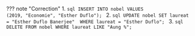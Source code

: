 ??? note "Correction"
    1.
    ```sql
    INSERT INTO nobel
    VALUES (2019, "Economie", "Esther Duflo");
    ```
    2.
    ```sql
    UPDATE nobel
    SET laureat = "Esther Duflo Banerjee" 
    WHERE laureat = "Esther Duflo";
    ```
    3.
    ```sql
    DELETE FROM nobel
    WHERE laureat LIKE "Aung %";
    ```